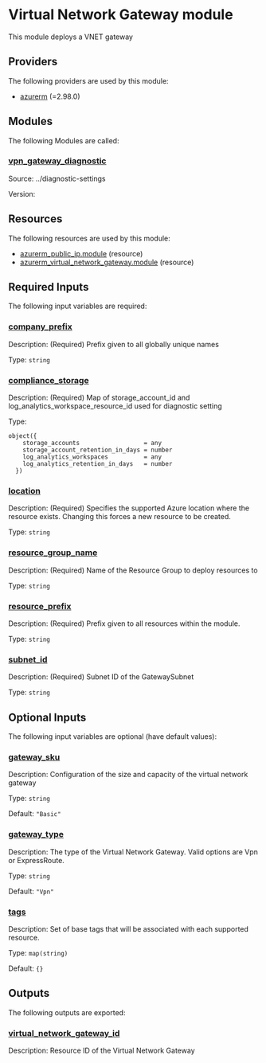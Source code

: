 # Virtual Network Gateway module

This module deploys a VNET gateway

## Providers

The following providers are used by this module:

- <a name="provider_azurerm"></a> [azurerm](#provider_azurerm) (=2.98.0)

## Modules

The following Modules are called:

### <a name="module_vpn_gateway_diagnostic"></a> [vpn_gateway_diagnostic](#module_vpn_gateway_diagnostic)

Source: ../diagnostic-settings

Version:

## Resources

The following resources are used by this module:

- [azurerm_public_ip.module](https://registry.terraform.io/providers/hashicorp/azurerm/2.98.0/docs/resources/public_ip) (resource)
- [azurerm_virtual_network_gateway.module](https://registry.terraform.io/providers/hashicorp/azurerm/2.98.0/docs/resources/virtual_network_gateway) (resource)

## Required Inputs

The following input variables are required:

### <a name="input_company_prefix"></a> [company_prefix](#input_company_prefix)

Description: (Required) Prefix given to all globally unique names

Type: `string`

### <a name="input_compliance_storage"></a> [compliance_storage](#input_compliance_storage)

Description: (Required) Map of storage_account_id and log_analytics_workspace_resource_id used for diagnostic setting

Type:

```hcl
object({
    storage_accounts                  = any
    storage_account_retention_in_days = number
    log_analytics_workspaces          = any
    log_analytics_retention_in_days   = number
  })
```

### <a name="input_location"></a> [location](#input_location)

Description: (Required) Specifies the supported Azure location where the resource exists. Changing this forces a new resource to be created.

Type: `string`

### <a name="input_resource_group_name"></a> [resource_group_name](#input_resource_group_name)

Description: (Required) Name of the Resource Group to deploy resources to

Type: `string`

### <a name="input_resource_prefix"></a> [resource_prefix](#input_resource_prefix)

Description: (Required) Prefix given to all resources within the module.

Type: `string`

### <a name="input_subnet_id"></a> [subnet_id](#input_subnet_id)

Description: (Required) Subnet ID of the GatewaySubnet

Type: `string`

## Optional Inputs

The following input variables are optional (have default values):

### <a name="input_gateway_sku"></a> [gateway_sku](#input_gateway_sku)

Description: Configuration of the size and capacity of the virtual network gateway

Type: `string`

Default: `"Basic"`

### <a name="input_gateway_type"></a> [gateway_type](#input_gateway_type)

Description: The type of the Virtual Network Gateway. Valid options are Vpn or ExpressRoute.

Type: `string`

Default: `"Vpn"`

### <a name="input_tags"></a> [tags](#input_tags)

Description: Set of base tags that will be associated with each supported resource.

Type: `map(string)`

Default: `{}`

## Outputs

The following outputs are exported:

### <a name="output_virtual_network_gateway_id"></a> [virtual_network_gateway_id](#output_virtual_network_gateway_id)

Description: Resource ID of the Virtual Network Gateway
